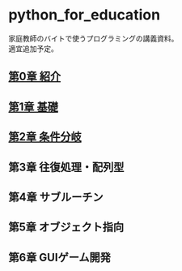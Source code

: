 # python_for_education

家庭教師のバイトで使うプログラミングの講義資料。  
適宜追加予定。

## [第0章 紹介](https://github.com/O01o/python_for_education/blob/main/0_introduction/%20README.md)
## [第1章 基礎](https://github.com/O01o/python_for_education/blob/main/1_getting_started/check.md)
## [第2章 条件分岐](https://github.com/O01o/python_for_education/blob/main/2_conditional_branch/check.md)
## 第3章 往復処理・配列型
## 第4章 サブルーチン
## 第5章 オブジェクト指向
## 第6章 GUIゲーム開発
